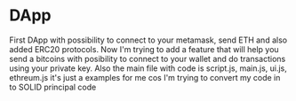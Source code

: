 # DApp
First DApp with possibility to connect to your metamask, send ETH and also added ERC20 protocols.
Now I'm trying to add a feature that will help you send a bitcoins with posibility to connect to your wallet and do transactions using your private key.
Also the main file with code is script.js, main.js, ui.js, ethreum.js it's just a examples for me cos I'm trying to convert my code in to SOLID principal code 
